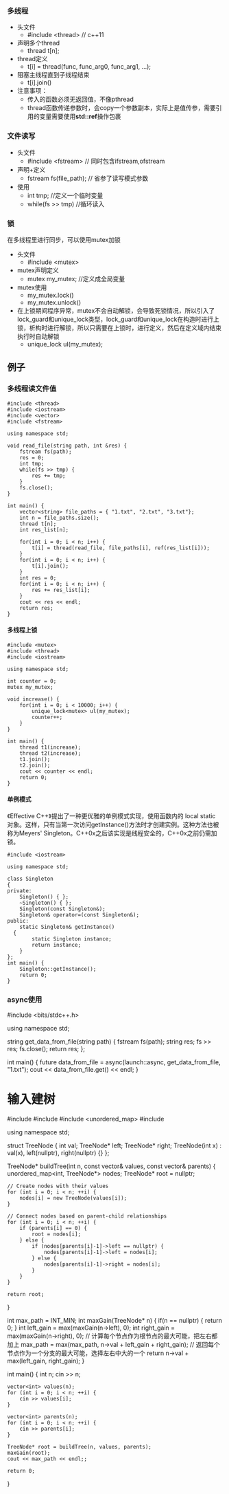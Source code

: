 ### 多线程
- 头文件
  - #include \<thread\>  // c++11
- 声明多个thread
  - thread t[n];
- thread定义
  - t[i] = thread(func, func_arg0, func_arg1, ...);
- 阻塞主线程直到子线程结束
  - t[i].join()
- 注意事项： 
  - 传入的函数必须无返回值，不像pthread
  - thread函数传递参数时，会copy一个参数副本，实际上是值传参，需要引用的变量需要使用**std::ref**操作包裹

### 文件读写
- 头文件 
  - #include \<fstream\>   // 同时包含ifstream,ofstream
- 声明+定义
  - fstream fs(file_path);  // 省参了读写模式参数
- 使用
  - int tmp; //定义一个临时变量
  - while(fs >> tmp) //循环读入

### 锁
在多线程里进行同步，可以使用mutex加锁

- 头文件
  - #include \<mutex\>
- mutex声明定义
  - mutex my_mutex; //定义成全局变量
- mutex使用
  - my_mutex.lock()
  - my_mutex.unlock()
- 在上锁期间程序异常，mutex不会自动解锁，会导致死锁情况，所以引入了lock_guard和unique_lock类型，lock_guard和unique_lock在构造时进行上锁，析构时进行解锁，所以只需要在上锁时，进行定义，然后在定义域内结束执行时自动解锁
  - unique_lock<mutex> ul(my_mutex);



## 例子

### 多线程读文件值
```
#include <thread>
#include <iostream>
#include <vector>
#include <fstream>

using namespace std;

void read_file(string path, int &res) {
    fstream fs(path);
    res = 0;
    int tmp;
    while(fs >> tmp) {
        res += tmp;
    }
    fs.close();
}

int main() {
    vector<string> file_paths = { "1.txt", "2.txt", "3.txt"};
    int n = file_paths.size();
    thread t[n];
    int res_list[n];
    
    for(int i = 0; i < n; i++) {
        t[i] = thread(read_file, file_paths[i], ref(res_list[i]));
    }
    for(int i = 0; i < n; i++) {
        t[i].join();
    }
    int res = 0;
    for(int i = 0; i < n; i++) {
        res += res_list[i];
    }
    cout << res << endl;
    return res;
}
```

#### 多线程上锁
```
#include <mutex>
#include <thread>
#include <iostream>

using namespace std;

int counter = 0;
mutex my_mutex;

void increase() {
    for(int i = 0; i < 10000; i++) {
        unique_lock<mutex> ul(my_mutex);
        counter++;
    }
}

int main() {
    thread t1(increase);
    thread t2(increase);
    t1.join();
    t2.join();
    cout << counter << endl;
    return 0;
}
```


#### 单例模式
《Effective C++》提出了一种更优雅的单例模式实现，使用函数内的 local static 对象。这样，只有当第一次访问getInstance()方法时才创建实例。这种方法也被称为Meyers' Singleton。C++0x之后该实现是线程安全的，C++0x之前仍需加锁。

```
#include <iostream>

using namespace std;

class Singleton
{
private:
	Singleton() { };
	~Singleton() { };
	Singleton(const Singleton&);
	Singleton& operator=(const Singleton&);
public:
	static Singleton& getInstance() 
  {
		static Singleton instance;
		return instance;
	}
};
int main() {
    Singleton::getInstance();
    return 0;
}
```

### async使用
#include <bits/stdc++.h>

using namespace std;

string get_data_from_file(string path) {
    fstream fs(path);
    string res;
    fs >> res; 
    fs.close();
    return res;
};

int main() {
    future<string> data_from_file = async(launch::async, get_data_from_file, "1.txt");
    cout << data_from_file.get() << endl;
}


# 输入建树

#include <iostream>
#include <vector>
#include <unordered_map>
#include <climits>

using namespace std;

struct TreeNode {
    int val;
    TreeNode* left;
    TreeNode* right;
    TreeNode(int x) : val(x), left(nullptr), right(nullptr) {}
};

TreeNode* buildTree(int n, const vector<int>& values, const vector<int>& parents) {
    unordered_map<int, TreeNode*> nodes;
    TreeNode* root = nullptr;

    // Create nodes with their values
    for (int i = 0; i < n; ++i) {
        nodes[i] = new TreeNode(values[i]);
    }

    // Connect nodes based on parent-child relationships
    for (int i = 0; i < n; ++i) {
        if (parents[i] == 0) {
            root = nodes[i];
        } else {
            if (nodes[parents[i]-1]->left == nullptr) {
                nodes[parents[i]-1]->left = nodes[i];
            } else {
                nodes[parents[i]-1]->right = nodes[i];
            }
        }
    }

    return root;
}

int max_path = INT_MIN;
int maxGain(TreeNode* n) {
    if(n == nullptr) {
        return 0;
    }
    int left_gain = max(maxGain(n->left), 0);
    int right_gain = max(maxGain(n->right), 0);
    // 计算每个节点作为根节点的最大可能，把左右都加上
    max_path = max(max_path, n->val + left_gain + right_gain);
    // 返回每个节点作为一个分支的最大可能，选择左右中大的一个
    return n->val + max(left_gain, right_gain);
}

int main() {
    int n;
    cin >> n;

    vector<int> values(n);
    for (int i = 0; i < n; ++i) {
        cin >> values[i];
    }

    vector<int> parents(n);
    for (int i = 0; i < n; ++i) {
        cin >> parents[i];
    }

    TreeNode* root = buildTree(n, values, parents);
    maxGain(root);
    cout << max_path << endl;;

    return 0;
}

